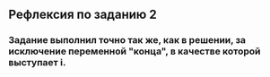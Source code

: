 ## Рефлексия по заданию 2

### Задание выполнил точно так же, как в решении, за исключение переменной "конца", в качестве которой выступает i.